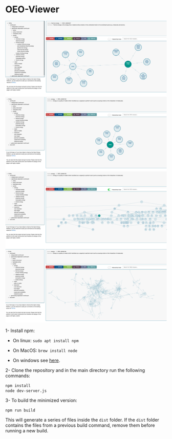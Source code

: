 # OEO-Viewer

![ontology-viewer](https://github.com/adelmemariani/Ontology-Viewer/blob/main/screenshots/oeo-viewer-screenshot-1.png)
![ontology-viewer](https://github.com/adelmemariani/Ontology-Viewer/blob/main/screenshots/oeo-viewer-screenshot-2.png)
![ontology-viewer](https://github.com/adelmemariani/Ontology-Viewer/blob/main/screenshots/oeo-viewer-screenshot-3.png)
![ontology-viewer](https://github.com/adelmemariani/Ontology-Viewer/blob/main/screenshots/oeo-viewer-screenshot-4.png)

1- Install npm:

- On linux: `sudo apt install npm`

- On MacOS: `brew install node`

- On windows see [here](https://docs.npmjs.com/downloading-and-installing-node-js-and-npm).

2-  Clone the repository and in the main directory run the following commands:

    npm install
    node dev-server.js



3- To build the minimized version:
    
    npm run build
    
This will generate a series of files inside the `dist` folder. If the `dist` folder contains the files from a previous build command, remove them before running a new build.
